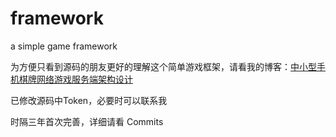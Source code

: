 # framework
a simple game framework

为方便只看到源码的朋友更好的理解这个简单游戏框架，请看我的博客：[中小型手机棋牌网络游戏服务端架构设计](https://panshiqu.github.io/blog/067.html)

已修改源码中Token，必要时可以联系我

时隔三年首次完善，详细请看 Commits
